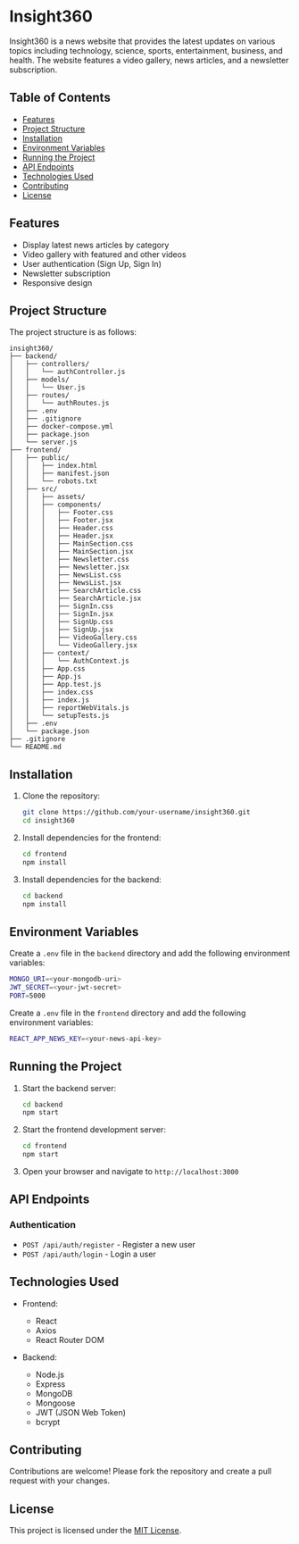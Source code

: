 # Insight360
Insight360 is a news website that provides the latest updates on various topics including technology, science, sports, entertainment, business, and health. The website features a video gallery, news articles, and a newsletter subscription.

## Table of Contents

- [Features](#features)
- [Project Structure](#project-structure)
- [Installation](#installation)
- [Environment Variables](#environment-variables)
- [Running the Project](#running-the-project)
- [API Endpoints](#api-endpoints)
- [Technologies Used](#technologies-used)
- [Contributing](#contributing)
- [License](#license)

## Features

- Display latest news articles by category
- Video gallery with featured and other videos
- User authentication (Sign Up, Sign In)
- Newsletter subscription
- Responsive design

## Project Structure
The project structure is as follows:

```
insight360/
├── backend/
│   ├── controllers/
│   │   └── authController.js
│   ├── models/
│   │   └── User.js
│   ├── routes/
│   │   └── authRoutes.js
│   ├── .env
│   ├── .gitignore
│   ├── docker-compose.yml
│   ├── package.json
│   └── server.js
├── frontend/
│   ├── public/
│   │   ├── index.html
│   │   ├── manifest.json
│   │   └── robots.txt
│   ├── src/
│   │   ├── assets/
│   │   ├── components/
│   │   │   ├── Footer.css
│   │   │   ├── Footer.jsx
│   │   │   ├── Header.css
│   │   │   ├── Header.jsx
│   │   │   ├── MainSection.css
│   │   │   ├── MainSection.jsx
│   │   │   ├── Newsletter.css
│   │   │   ├── Newsletter.jsx
│   │   │   ├── NewsList.css
│   │   │   ├── NewsList.jsx
│   │   │   ├── SearchArticle.css
│   │   │   ├── SearchArticle.jsx
│   │   │   ├── SignIn.css
│   │   │   ├── SignIn.jsx
│   │   │   ├── SignUp.css
│   │   │   ├── SignUp.jsx
│   │   │   ├── VideoGallery.css
│   │   │   └── VideoGallery.jsx
│   │   ├── context/
│   │   │   └── AuthContext.js
│   │   ├── App.css
│   │   ├── App.js
│   │   ├── App.test.js
│   │   ├── index.css
│   │   ├── index.js
│   │   ├── reportWebVitals.js
│   │   └── setupTests.js
│   ├── .env
│   └── package.json
├── .gitignore
└── README.md
```

## Installation

1. Clone the repository:
    ```sh
    git clone https://github.com/your-username/insight360.git
    cd insight360
    ```

2. Install dependencies for the frontend:
    ```sh
    cd frontend
    npm install
    ```

3. Install dependencies for the backend:
    ```sh
    cd backend
    npm install
    ```
## Environment Variables

Create a `.env` file in the `backend` directory and add the following environment variables:

```sh
MONGO_URI=<your-mongodb-uri>
JWT_SECRET=<your-jwt-secret>
PORT=5000
```

Create a `.env` file in the `frontend` directory and add the following environment variables:

```sh
REACT_APP_NEWS_KEY=<your-news-api-key>
```

## Running the Project

1. Start the backend server:
    ```sh
    cd backend
    npm start
    ```

2. Start the frontend development server:
    ```sh
    cd frontend
    npm start
    ```

3. Open your browser and navigate to `http://localhost:3000`

## API Endpoints

### Authentication

- `POST /api/auth/register` - Register a new user
- `POST /api/auth/login` - Login a user

## Technologies Used

- Frontend:
  - React
  - Axios
  - React Router DOM

- Backend:
  - Node.js
  - Express
  - MongoDB
  - Mongoose
  - JWT (JSON Web Token)
  - bcrypt

## Contributing

Contributions are welcome! Please fork the repository and create a pull request with your changes.

## License

This project is licensed under the [MIT License](LICENSE).
